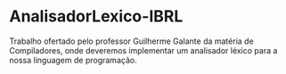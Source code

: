 # AnalisadorLexico-IBRL
Trabalho ofertado pelo professor Guilherme Galante da matéria de Compiladores, onde deveremos implementar um analisador léxico para a nossa linguagem de programação.
